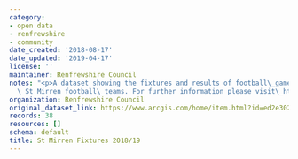 ```yaml
---
category:
- open data
- renfrewshire
- community
date_created: '2018-08-17'
date_updated: '2019-04-17'
license: ''
maintainer: Renfrewshire Council
notes: "<p>A dataset showing the fixtures and results of football\_games played by\
  \ St Mirren football\_teams. For further information please visit\_https://www.stmirren.com/news/matchday/first-team-fixtures</p>"
organization: Renfrewshire Council
original_dataset_link: https://www.arcgis.com/home/item.html?id=ed2e302a57a34868ad0bd311fd888d0f
records: 38
resources: []
schema: default
title: St Mirren Fixtures 2018/19
---
```

